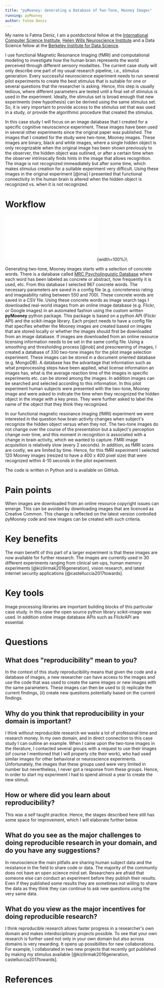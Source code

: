 ```yaml
---
title: "pyMooney: Generating a Database of Two-Tone, Mooney Images"
running: pyMooney
author: Fatma Deniz
---
```


My name is Fatma Deniz, I am a postdoctoral fellow at the [International Computer Science Institute](http://www.icsi.berkeley.edu/icsi/), [Helen Wills Neuroscience Institute](neuroscience.berkeley.edu) and a Data Science fellow at the [Berkeley Institute for Data Science](https://bids.berkeley.edu/). 

I use functional Magnetic Resonance Imaging (fMRI) and computational modeling to investigate how the human brain represents the world perceived through different sensory modalities. The current case study will only describe one part of my usual research pipeline, i.e., stimulus generation. Every successful neuroscience experiment needs to run several pilot experiments to create the best stimulus that is suitable for one or several questions that the researcher is asking. Hence, this step is usually tedious, where different parameters are tested until a final set of stimulus is used in the experiment. Ideally, the stimulus set is broad enough that new experiments (new hypothesis) can be derived using the same stimulus set. So, it is very important to provide access to the stimulus set that was used in a study, or provide the algorithmic procedure that created the stimulus.

In this case study I will focus on an image database that I created for a specific cognitive neuroscience experiment. These images have been used in several other experiments since the original paper was published. The images that I created for the study were two-tone, Mooney images. These images are binary, black and white images, where a single hidden object is only recognizable when the original image has been shown previously to the observer, the hidden object was outlined, or after a certain time when the observer intrinsically finds hints in the image that allows recognition. The image is not recognized immeadiately but after some time, which makes stimulus creation for a suitable experiment very difficult. Using these images in the original experiment [@ima] I presented that functional connectivity in the human brain is altered when the hidden object is recognized vs. when it is not recognized.

# Workflow

![Diagram](fatmai.pdf){width=100%}\

Generating two-tone, Mooney images starts with a selection of concrete words. There is a database called [MRC Psycholinguistic Database](http://websites.psychology.uwa.edu.au/school/MRCDatabase/uwa_mrc.htm) where each word has been labeled as concrete or abstract, how frequently it is used, etc. From this database I selected 967 concrete words. The necessary parameters are saved in a config file (e.g. concreteness rating and imageability rating between 550 and 700). These concrete words are saved in a CSV file. Using these concrete words as image search tags I downloaded real-world images from an online image database (e.g. Flickr, or Google images) in an automated fashion using the custom written **pyMooney** python package. This package is based on a python API (Flickr API) and the scikit-image library. Each project needs to have a config file that specifies whether the Mooney images are created based on images that are stored locally or whether the images should first be downloaded from an image database. If images are downloaded from an online resource licensing information needs to be set in the same config file. Using a smoothing and thresholding process [@nob] and prescreening of images, I created a database of 330 two-tone images for the pilot image selection experiment. These images can be stored in a document oriented database (e.g. MongoDB). A database has the advantage that information such as what preprocessing steps have been applied, what license information an images has, what is the average reaction time of the images in specific experiments etc. can be stored among the images. In addition images can be searched and selected according to this information. In this pilot experiment human subjects were presented with the two-tone, Mooney image and were asked to indicate the time when they recognized the hidden object in the image with a key press. They were further asked to label the name of the object that they think they recognized. 

In our functional magnetic resonance imaging (fMRI) experiment we were interested in the question how brain activity changes when subject's recognize the hidden object versus when they not. The two-tone images do not change over the course of the presentation but a subject's perception change over time, and this moment in recognition is associated with a change in brain activity, which we wanted to capture. FMRI image acquisition is relatively slow (every 2 seconds). In addition, as fMRI scans are costly, we are limited by time. Hence, for this fMRI experiment I selected 120 Mooney images (resized to have a 400 x 400 pixel size) that were recognized within 4-10 seconds in the pilot experiment.

The code is written in Python and is available on GitHub.

# Pain points

When images are downloaded from an online resource copyright issues can emerge. This can be avoided by downloading images that are licenced as Creative Common. This change is reflected on the latest version controlled pyMooney code and new images can be created with such criteria.

# Key benefits

The main benefit of this part of a larger experiment is that these images are now available for further research. The images are currently used in 30 different experiments ranging from clinical set-ups, human memory experiments [@kizilirmak2016generation], vision research, and latest internet security applications [@castelluccia2017towards].

# Key tools

Image processing libraries are important building blocks of this particular case study. In this case the open source python library scikit-image was used. In addition online image database APIs such as FlickrAPI are essential.

# Questions

## What does "reproducibility" mean to you?

In the context of this study reproducibility means that given the code and a database of images, a new researcher can have access to the images and use the code that was used to create the same images or new images with the same parameters. These images can then be used to (i) replicate the current findings, (ii) create new questions potentially based on the current findings.

## Why do you think that reproducibility in your domain is important?

I think without reproducible research we waste a lot of professinal time and research money. In my own domain, and in direct connection to this case study I can outline an example. When I came upon the two-tone images in the literature, I contacted several groups with a request to use their images (of course I mentioned that I will properly cite their work), who had used similar images for other behavioral or neuroscience experiments. Unfortunately, the images that these groups used were very limited in number but nevertheless, I never got a response from these groups. Hence, in order to start my experiment I had to spend almost a year to create the new stimuli.

## How or where did you learn about reproducibility?

This was a self taught practice. Hence, the stages described here still has some space for improvement, which I will elaborate further below.

## What do you see as the major challenges to doing reproducible research in your domain, and do you have any suggestions?

In neuroscience the main pitfalls are sharing human subject data and the resistance in the field to share code or data. The majority of the community does not have an open science mind set. Researchers are afraid that someone else can conduct an experiment before they publish their results. Even if they published some results they are sometimes not willing to share the data as they think they can continue to ask new questions using the very same data.

## What do you view as the major incentives for doing reproducible research?

I think reproducible research allows faster progress in a researcher's own domain and makes interdisciplinary projects possible. To see that your own research is further used not only in your own domain but also across domains is very rewarding. It opens up possibilites for new collaborations. For example, I collaborated in two new projects that recently got published by making my stimulus available [@kizilirmak2016generation, castelluccia2017towards].

# References
